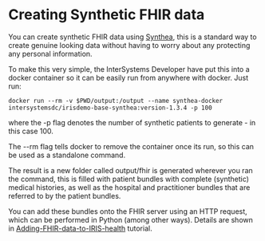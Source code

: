 # Creating Synthetic FHIR data

You can create synthetic FHIR data using [Synthea](https://synthetichealth.github.io/synthea/#home), this is a standard way to create genuine looking data without having to worry about any protecting any personal information.

To make this very simple, the InterSystems Developer have put this into a docker container so it can be easily run from anywhere with docker. Just run: 

    docker run --rm -v $PWD/output:/output --name synthea-docker intersystemsdc/irisdemo-base-synthea:version-1.3.4 -p 100

where the -p flag denotes the number of synthetic patients to generate - in this case 100. 

The --rm flag tells docker to remove the container once its run, so this can be used as a standalone command. 

The result is a new folder called output/fhir is generated wherever you ran the command, this is filled with patient bundles with complete (synthetic) medical histories, as well as the hospital and practitioner bundles that are referred to by the patient bundles. 

You can add these bundles onto the FHIR server using an HTTP request, which can be performed in Python (among other ways). Details are shown in [Adding-FHIR-data-to-IRIS-health](Adding-FHIR-data-to-IRIS-health.ipynb#) tutorial. 

